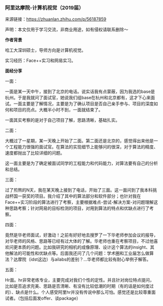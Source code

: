### 阿里达摩院-计算机视觉（2019届）

来源链接：https://zhuanlan.zhihu.com/p/56187859

声明：本文仅用于学习交流，非商业用途，如有侵权请联系删除～

**作者背景**

哈工大深圳硕士，导师方向是计算机视觉。

实习经历：Face++实习和网易实习。

**面经分享**

一面：

一面是某一天中午，接到了北京的电话。说实话我有点蒙蔽，因为我选的base是杭州。于是我就问了面试官，她说我们组base在杭州和北京都有，这才下心来面试。一面主要是了解情况，主要是为了确认项目是否自己亲手参与、项目的深度如何和项目的亮点。大概半小时不到，一面就结束了。

一面其实考察的是对于自己项目了解，思路清晰，基础扎实。

二面：

大概过了一星期，某一天晚上开始了二面。第二面还是北京的，感觉得出来他是一个工程能力很强的面试官。在算法的实现细节上能够问的很深，对于算法的精度、速度都抛出了比较详细的问题。

这一面主要是为了确定被面试同学的工程能力和代码能力，对算法要有自己的分析和总结。

三面：

过了煎熬的N天，我在某天晚上接到了电话，开始了三面。这一面问到了我本科挑战杯国一获奖的项目。我介绍了其中的算法部分和软件部分；也针对我在Face++实习阶段的算法进行了考察，主要根据难点-尝试-解决方案-对问题理解这种思路考察；针对网易的目标检测的项目，对用到算法的特点和优缺点进行了考察。

四面：

竟然是华老师面试，好激动！之前有好好地去搜罗了一下华老师参加会议的报导，对华老师的风格、思路等已经有过大体的了解。华老师也重在考察项目，不过他喜欢问更本质的问题。比如我研究的相机的成像原理、设计这个算法的insight、其他解法的可能性和优缺点等。后面我还问了几个问题：学术圈和工业届怎么做算法？达摩院（idst这边）与ailabs的差别？...华老师都比较有耐心举例子解答。

五面：

Hr面。hr非常老练专业，主要完成对我们个性的定性。并且针对岗位特点提问，比如是否追求完美、思路是否清晰、有没有比较低潮的时期（有的话是如何度过的）、缺点是什么。个人感受阿里hr并没有传说中那么可怕。感觉还是比较尊重面试者。（包括后面发offer、谈package）

 